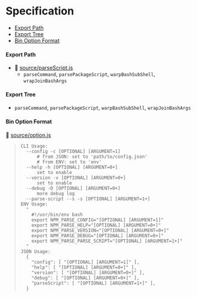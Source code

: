 # Specification

* [Export Path](#export-path)
* [Export Tree](#export-tree)
* [Bin Option Format](#bin-option-format)

#### Export Path
+ 📄 [source/parseScript.js](source/parseScript.js)
  - `parseCommand`, `parsePackageScript`, `warpBashSubShell`, `wrapJoinBashArgs`

#### Export Tree
- `parseCommand`, `parsePackageScript`, `warpBashSubShell`, `wrapJoinBashArgs`

#### Bin Option Format
📄 [source/option.js](source/option.js)
> ```
> CLI Usage:
>   --config -c [OPTIONAL] [ARGUMENT=1]
>       # from JSON: set to 'path/to/config.json'
>       # from ENV: set to 'env'
>   --help -h [OPTIONAL] [ARGUMENT=0+]
>       set to enable
>   --version -v [OPTIONAL] [ARGUMENT=0+]
>       set to enable
>   --debug -D [OPTIONAL] [ARGUMENT=0+]
>       more debug log
>   --parse-script --s -s [OPTIONAL] [ARGUMENT=1+]
> ENV Usage:
>   "
>     #!/usr/bin/env bash
>     export NPM_PARSE_CONFIG="[OPTIONAL] [ARGUMENT=1]"
>     export NPM_PARSE_HELP="[OPTIONAL] [ARGUMENT=0+]"
>     export NPM_PARSE_VERSION="[OPTIONAL] [ARGUMENT=0+]"
>     export NPM_PARSE_DEBUG="[OPTIONAL] [ARGUMENT=0+]"
>     export NPM_PARSE_PARSE_SCRIPT="[OPTIONAL] [ARGUMENT=1+]"
>   "
> JSON Usage:
>   {
>     "config": [ "[OPTIONAL] [ARGUMENT=1]" ],
>     "help": [ "[OPTIONAL] [ARGUMENT=0+]" ],
>     "version": [ "[OPTIONAL] [ARGUMENT=0+]" ],
>     "debug": [ "[OPTIONAL] [ARGUMENT=0+]" ],
>     "parseScript": [ "[OPTIONAL] [ARGUMENT=1+]" ],
>   }
> ```
